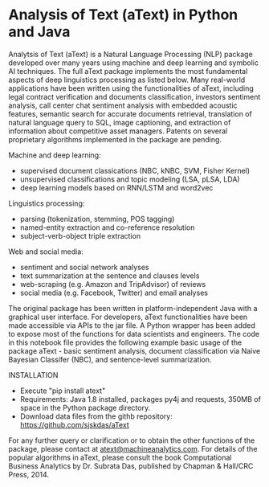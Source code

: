 # Analysis of Text (aText) in Python and Java

Analytsis of Text (aText) is a Natural Language Processing (NLP) package developed over many years using machine and deep learning and symbolic AI techniques. The full aText package implements the most fundamental aspects of deep linguistics processing as listed below. Many real-world applications have been written using the functionalities of aText, including legal contract verification and documents classification, investors sentiment analysis, call center chat sentiment analysis with embedded acoustic features, semantic search for accurate documents retrieval, translation of natural language query to SQL, image captioning, and extraction of information about competitive asset managers. Patents on several proprietary algorithms implemented in the package are pending.

Machine and deep learning:
- supervised document classications (NBC, kNBC, SVM, Fisher Kernel)
- unsupervised classifications and topic modeling (LSA, pLSA, LDA)
- deep learning models based on RNN/LSTM and word2vec

Linguistics processing:
- parsing (tokenization, stemming, POS tagging)
- named-entity extraction and co-reference resolution
- subject-verb-object triple extraction

Web and social media:
- sentiment and social network analyses
- text summarization at the sentence and clauses levels
- web-scraping (e.g. Amazon and TripAdvisor) of reviews
- social media (e.g. Facebook, Twitter) and email analyses

The original package has been written in platform-independent Java with a graphical user interface. For developers, aText functionalities have been made accessible via APIs to the jar file. A Python wrapper has been added to expose most of the functions for data scientists and engineers. The code in this notebook file provides the following example basic usage of the package aText - basic sentiment analysis, document classification via Naive Bayesian Classifer (NBC), and sentence-level summarization.

INSTALLATION

- Execute "pip install atext"
- Requirements: Java 1.8 installed, packages py4j and requests, 350MB of space in the Python package directory.
- Download data files from the githb repository: https://github.com/sjskdas/aText

For any further query or clarification or to obtain the other functions of the package, please contact at atext@machineanalytics.com. For details of the popular algorithms in aText, please consult the book Computational Business Analytics by Dr. Subrata Das, published by Chapman & Hall/CRC Press, 2014.
